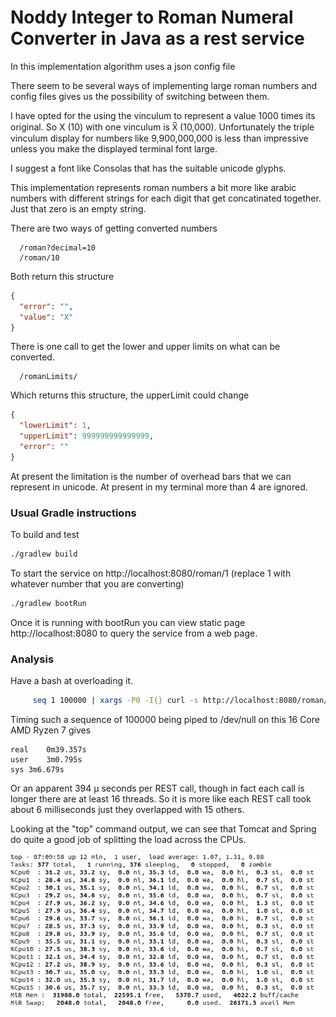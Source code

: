 # Noddy Integer to Roman Numeral Converter in Java as a rest service

In this implementation algorithm uses a json config file

There seem to be several ways of implementing large roman numbers and config files gives us the possibility of switching between them.

I have opted for the using the vinculum to represent a value 1000 times its original. So X (10) with one vinculum is X̅ (10,000).
Unfortunately the triple vinculum display for numbers like 9,900,000,000 is less than impressive unless you make the displayed terminal font large.

I suggest a font like Consolas that has the suitable unicode glyphs.

This implementation represents roman numbers a bit more like arabic numbers with different strings for each digit that get concatinated together. Just that zero is an empty string.

There are two ways of getting converted numbers

```
  /roman?decimal=10
  /roman/10
```

Both return this structure 
```json
{
  "error": "",
  "value": "X"
}
```

There is one call to get the lower and upper limits on what can be converted.

```
  /romanLimits/
```
Which returns this structure, the upperLimit could change
```json
{
  "lowerLimit": 1,
  "upperLimit": 999999999999999,
  "error": ""
}
```
At present the limitation is the number of overhead bars that we can represent in unicode. At present in my terminal more than 4 are ignored.

### Usual Gradle instructions
To build and test
```bash
./gradlew build
```

To start the service on http://localhost:8080/roman/1
(replace 1 with whatever number that you are converting)
```bash
./gradlew bootRun
```

Once it is running with bootRun you can view static page http://localhost:8080 to query the service from a web page.

### Analysis

Have a bash at overloading it.
```bash
     seq 1 100000 | xargs -P0 -I{} curl -s http://localhost:8080/roman/{}
```

Timing such a sequence of 100000 being piped to /dev/null on this 16 Core AMD Ryzen 7 gives 
```
real	0m39.357s
user	3m0.795s
sys	3m6.679s
```
Or an apparent 394 µ seconds per REST call, though in fact each call is longer there are at least 16 threads.
So it is more like each REST call took about 6 milliseconds just they overlapped with 15 others.

Looking at the "top" command output, we can see that Tomcat and Spring do quite a good job of splitting the load across the CPUs.

![Top](topRunning.png)